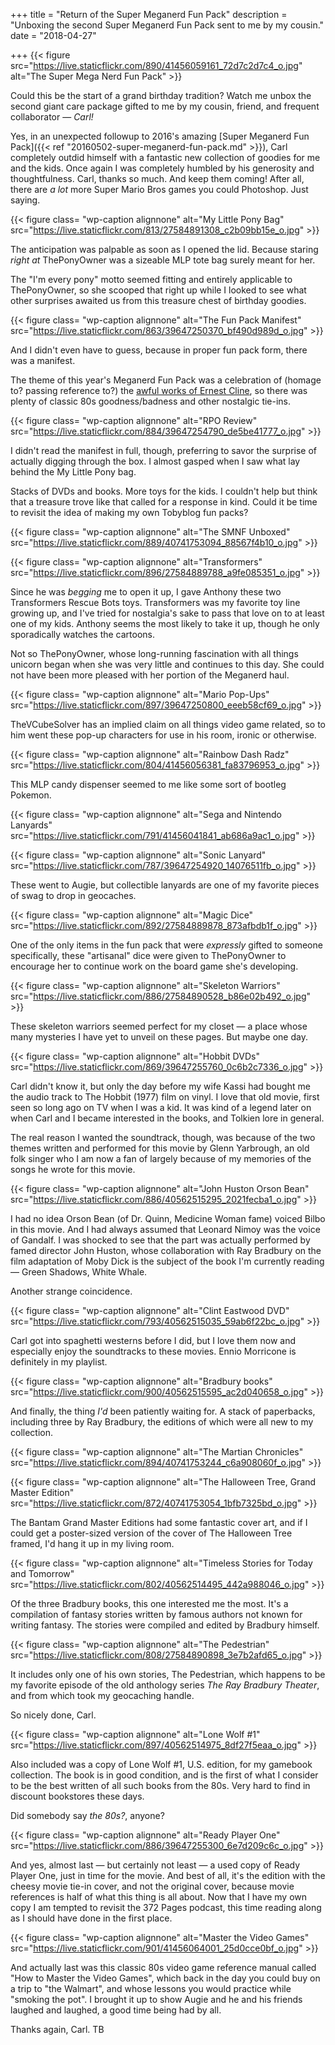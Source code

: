 +++
title = "Return of the Super Meganerd Fun Pack"
description = "Unboxing the second Super Meganerd Fun Pack sent to me by my cousin."
date = "2018-04-27"

+++
{{< figure src="https://live.staticflickr.com/890/41456059161_72d7c2d7c4_o.jpg" alt="The Super Mega Nerd Fun Pack" >}}

Could this be the start of a grand birthday tradition? Watch me unbox the second giant care package gifted to me by my cousin, friend, and frequent collaborator — *Carl!*
<!--more-->

<!--
{{< flickr "The Hobbit OST Illustrations #2"
           "The Hobbit OST Illustrations #2"
           "https://www.flickr.com/photos/tobyjmarks/40562509015/"
           "https://farm1.staticflickr.com/889/40562509015_2bab9dac53_z.jpg" >}}
{{< flickr "The Hobbit OST Illustrations #1"
           "The Hobbit OST Illustrations #1"
           "https://www.flickr.com/photos/tobyjmarks/40741744174/"
           "https://farm1.staticflickr.com/867/40741744174_3c9d3194cc_z.jpg" >}}
{{< flickr "The Hobbit Vinyl #2"
           "The Hobbit Vinyl #2"
           "https://www.flickr.com/photos/tobyjmarks/40562507465/"
           "https://farm1.staticflickr.com/875/40562507465_98554d98e2_z.jpg" >}}
{{< flickr "The Hobbit OST on Vinyl"
           "The Hobbit OST on Vinyl"
           "https://www.flickr.com/photos/tobyjmarks/27584883388/"
           "https://farm1.staticflickr.com/901/27584883388_e08624ae83_z.jpg" >}}
{{< flickr "The Hobbit Vinyl #1"
           "The Hobbit Vinyl #1"
           "https://www.flickr.com/photos/tobyjmarks/40741742764/"
           "https://farm1.staticflickr.com/807/40741742764_335262670f_z.jpg" >}}
{{< flickr "Deluxe 2 Record Set"
           "Deluxe 2 Record Set"
           "https://www.flickr.com/photos/tobyjmarks/40562510325/"
           "https://farm1.staticflickr.com/879/40562510325_a6315f4218_z.jpg" >}}
{{< flickr "Complete Original Soundtrack"
           "Complete Original Soundtrack"
           "https://www.flickr.com/photos/tobyjmarks/40741749734/"
           "https://farm1.staticflickr.com/876/40741749734_bdc667b0c5_z.jpg" >}}
-->

Yes, in an unexpected followup to 2016's amazing [Super Meganerd Fun Pack]({{< ref "20160502-super-meganerd-fun-pack.md" >}}), Carl completely outdid himself with a fantastic new collection of goodies for me and the kids. Once again I was completely humbled by his generosity and thoughtfulness. Carl, thanks so much. And keep them coming! After all, there are *a lot* more Super Mario Bros games you could Photoshop. Just saying.

{{< figure class= "wp-caption alignnone" alt="My Little Pony Bag" src="https://live.staticflickr.com/813/27584891308_c2b09bb15e_o.jpg" >}}

The anticipation was palpable as soon as I opened the lid. Because staring *right at* ThePonyOwner was a sizeable MLP tote bag surely meant for her.

The "I'm every pony" motto seemed fitting and entirely applicable to ThePonyOwner, so she scooped that right up while I looked to see what other surprises awaited us from this treasure chest of birthday goodies.            
           
{{< figure class= "wp-caption alignnone" alt="The Fun Pack Manifest" src="https://live.staticflickr.com/863/39647250370_bf490d989d_o.jpg" >}}
           
And I didn't even have to guess, because in proper fun pack form, there was a manifest.

The theme of this year's Meganerd Fun Pack was a celebration of (homage to? passing reference to?) the [awful works of Ernest Cline](http://372pages.com/), so there was plenty of classic 80s goodness/badness and other nostalgic tie-ins.

{{< figure class= "wp-caption alignnone" alt="RPO Review" src="https://live.staticflickr.com/884/39647254790_de5be41777_o.jpg" >}}       
           
I didn't read the manifest in full, though, preferring to savor the surprise of actually digging through the box. I almost gasped when I saw what lay behind the My Little Pony bag. 

Stacks of DVDs and books. More toys for the kids. I couldn't help but think that a treasure trove like that called for a response in kind. Could it be time to revisit the idea of making my own Tobyblog fun packs?
           
{{< figure class= "wp-caption alignnone" alt="The SMNF Unboxed" src="https://live.staticflickr.com/889/40741753094_88567f4b10_o.jpg" >}}

{{< figure class= "wp-caption alignnone" alt="Transformers" src="https://live.staticflickr.com/896/27584889788_a9fe085351_o.jpg" >}}

Since he was *begging* me to open it up, I gave Anthony these two Transformers Rescue Bots toys. Transformers was my favorite toy line growing up, and I've tried for nostalgia's sake to pass that love on to at least one of my kids. Anthony seems the most likely to take it up, though he only sporadically watches the cartoons.

Not so ThePonyOwner, whose long-running fascination with all things unicorn began when she was very little and continues to this day. She could not have been more pleased with her portion of the Meganerd haul.
           
{{< figure class= "wp-caption alignnone" alt="Mario Pop-Ups" src="https://live.staticflickr.com/897/39647250800_eeeb58cf69_o.jpg" >}}
           
TheVCubeSolver has an implied claim on all things video game related, so to him went these pop-up characters for use in his room, ironic or otherwise. 
           
{{< figure class= "wp-caption alignnone" alt="Rainbow Dash Radz" src="https://live.staticflickr.com/804/41456056381_fa83796953_o.jpg" >}}

This MLP candy dispenser seemed to me like some sort of bootleg Pokemon.

{{< figure class= "wp-caption alignnone" alt="Sega and Nintendo Lanyards" src="https://live.staticflickr.com/791/41456041841_ab686a9ac1_o.jpg" >}}

{{< figure class= "wp-caption alignnone" alt="Sonic Lanyard" src="https://live.staticflickr.com/787/39647254920_14076511fb_o.jpg" >}}

These went to Augie, but collectible lanyards are one of my favorite pieces of swag to drop in geocaches.

{{< figure class= "wp-caption alignnone" alt="Magic Dice" src="https://live.staticflickr.com/892/27584889878_873afbdb1f_o.jpg" >}}
           
One of the only items in the fun pack that were *expressly* gifted to someone specifically, these "artisanal" dice were given to ThePonyOwner to encourage her to continue work on the board game she's developing.

{{< figure class= "wp-caption alignnone" alt="Skeleton Warriors" src="https://live.staticflickr.com/886/27584890528_b86e02b492_o.jpg" >}}

These skeleton warriors seemed perfect for my closet — a place whose many mysteries I have yet to unveil on these pages. But maybe one day.

{{< figure class= "wp-caption alignnone" alt="Hobbit DVDs" src="https://live.staticflickr.com/869/39647255760_0c6b2c7336_o.jpg" >}}

Carl didn't know it, but only the day before my wife Kassi had bought me the audio track to The Hobbit (1977) film on vinyl. I love that old movie, first seen so long ago on TV when I was a kid. It was kind of a legend later on when Carl and I became interested in the books, and Tolkien lore in general.

The real reason I wanted the soundtrack, though, was because of the two themes written and performed for this movie by Glenn Yarbrough, an old folk singer who I am now a fan of largely because of my memories of the songs he wrote for this movie.
           
{{< figure class= "wp-caption alignnone" alt="John Huston Orson Bean" src="https://live.staticflickr.com/886/40562515295_2021fecba1_o.jpg" >}}

I had no idea Orson Bean (of Dr. Quinn, Medicine Woman fame) voiced Bilbo in this movie. And I had always assumed that Leonard Nimoy was the voice of Gandalf. I was shocked to see that the part was actually performed by famed director John Huston, whose collaboration with Ray Bradbury on the film adaptation of Moby Dick is the subject of the book I'm currently reading — Green Shadows, White Whale. 

Another strange coincidence.

{{< figure class= "wp-caption alignnone" alt="Clint Eastwood DVD" src="https://live.staticflickr.com/793/40562515035_59ab6f22bc_o.jpg" >}}

Carl got into spaghetti westerns before I did, but I love them now and especially enjoy the soundtracks to these movies. Ennio Morricone is definitely in my playlist.

{{< figure class= "wp-caption alignnone" alt="Bradbury books" src="https://live.staticflickr.com/900/40562515595_ac2d040658_o.jpg" >}}

And finally, the thing *I'd* been patiently waiting for. A stack of paperbacks, including three by Ray Bradbury, the editions of which were all new to my collection.
           
{{< figure class= "wp-caption alignnone" alt="The Martian Chronicles" src="https://live.staticflickr.com/894/40741753244_c6a908060f_o.jpg" >}}

{{< figure class= "wp-caption alignnone" alt="The Halloween Tree, Grand Master Edition" src="https://live.staticflickr.com/872/40741753054_1bfb7325bd_o.jpg" >}}

The Bantam Grand Master Editions had some fantastic cover art, and if I could get a poster-sized version of the cover of The Halloween Tree framed, I'd hang it up in my living room.

{{< figure class= "wp-caption alignnone" alt="Timeless Stories for Today and Tomorrow" src="https://live.staticflickr.com/802/40562514495_442a988046_o.jpg" >}}

Of the three Bradbury books, this one interested me the most. It's a compilation of fantasy stories written by famous authors not known for writing fantasy. The stories were compiled and edited by Bradbury himself. 

{{< figure class= "wp-caption alignnone" alt="The Pedestrian" src="https://live.staticflickr.com/808/27584890898_3e7b2afd65_o.jpg" >}}

It includes only one of his own stories, The Pedestrian, which happens to be my favorite episode of the old anthology series *The Ray Bradbury Theater*, and from which took my geocaching handle. 

So nicely done, Carl.

{{< figure class= "wp-caption alignnone" alt="Lone Wolf #1" src="https://live.staticflickr.com/897/40562514975_8df27f5eaa_o.jpg" >}}

Also included was a copy of Lone Wolf #1, U.S. edition, for my gamebook collection. The book is in good condition, and is the first of what I consider to be the best written of all such books from the 80s. Very hard to find in discount bookstores these days. 

Did somebody say *the 80s?*, anyone?

{{< figure class= "wp-caption alignnone" alt="Ready Player One" src="https://live.staticflickr.com/886/39647255300_6e7d209c6c_o.jpg" >}}

And yes, almost last — but certainly not least — a used copy of Ready Player One, just in time for the movie. And best of all, it's the edition with the cheesy movie tie-in cover, and not the original cover, because movie references is half of what this thing is all about. Now that I have my own copy I am tempted to revisit the 372 Pages podcast, this time reading along as I should have done in the first place.

{{< figure class= "wp-caption alignnone" alt="Master the Video Games" src="https://live.staticflickr.com/901/41456064001_25d0cce0bf_o.jpg" >}}

And actually last was this classic 80s video game reference manual called "How to Master the Video Games", which back in the day you could buy on a trip to "the Walmart", and whose lessons you would practice while "smoking the pot". I brought it up to show Augie and he and his friends laughed and laughed, a good time being had by all. 

Thanks again, Carl. TB